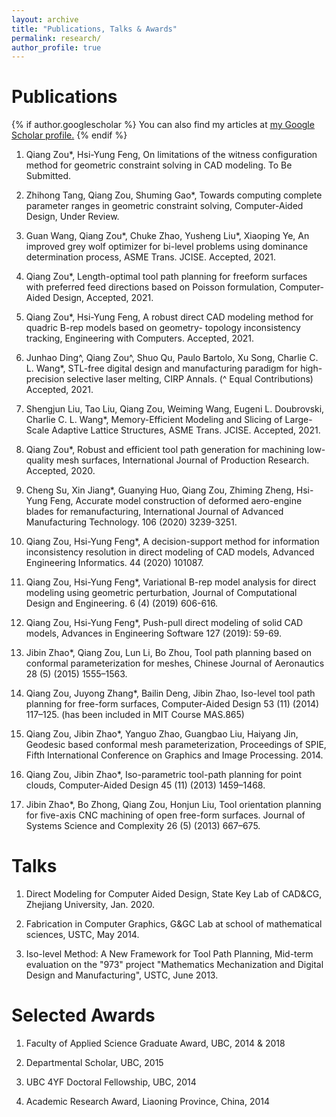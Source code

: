 ```yaml
---
layout: archive
title: "Publications, Talks & Awards"
permalink: research/
author_profile: true
---
```


Publications
====

{% if author.googlescholar %}
  You can also find my articles at <u><a href="{{author.googlescholar}}">my Google Scholar profile</a>.</u>
{% endif %}
1. Qiang Zou*, Hsi-Yung Feng, On limitations of the witness configuration method for geometric constraint solving in CAD modeling. To Be Submitted.

1. Zhihong Tang, Qiang Zou, Shuming Gao*, Towards computing complete parameter ranges in geometric constraint solving, Computer-Aided Design, Under Review.

1. Guan Wang, Qiang Zou\*, Chuke Zhao, Yusheng Liu\*, Xiaoping Ye, An improved grey wolf optimizer for bi-level problems using dominance determination process, ASME Trans. JCISE. Accepted, 2021. 

1. Qiang Zou*, Length-optimal tool path planning for freeform surfaces with preferred feed directions based on Poisson formulation, Computer-Aided Design, Accepted, 2021.

1. Qiang Zou*, Hsi-Yung Feng, A robust direct CAD modeling method for quadric B-rep models based on geometry- topology inconsistency tracking, Engineering with Computers. Accepted, 2021.

1. Junhao Ding^, Qiang Zou^, Shuo Qu, Paulo Bartolo, Xu Song, Charlie C. L. Wang*, STL-free digital design and manufacturing paradigm for high-precision selective laser melting, CIRP Annals. (^ Equal Contributions) Accepted, 2021.

1. Shengjun Liu, Tao Liu, Qiang Zou, Weiming Wang, Eugeni L. Doubrovski, Charlie C. L. Wang*, Memory-Efficient Modeling and Slicing of Large-Scale Adaptive Lattice Structures, ASME Trans. JCISE. Accepted, 2021.

1. Qiang Zou*, Robust and efficient tool path generation for machining low-quality mesh surfaces, International Journal of Production Research. Accepted, 2020.

1. Cheng Su, Xin Jiang*, Guanying Huo, Qiang Zou, Zhiming Zheng, Hsi-Yung Feng, Accurate model construction of deformed aero-engine blades for remanufacturing, International Journal of Advanced Manufacturing Technology. 106 (2020) 3239-3251.

1. Qiang Zou, Hsi-Yung Feng*, A decision-support method for information inconsistency resolution in direct modeling of CAD models, Advanced Engineering Informatics. 44 (2020) 101087.

1. Qiang Zou, Hsi-Yung Feng*, Variational B-rep model analysis for direct modeling using geometric perturbation, Journal of Computational Design and Engineering. 6 (4) (2019) 606-616.

1. Qiang Zou, Hsi-Yung Feng*, Push-pull direct modeling of solid CAD models, Advances in Engineering Software 127 (2019): 59-69.

1. Jibin Zhao*, Qiang Zou, Lun Li, Bo Zhou, Tool path planning based on conformal parameterization for meshes, Chinese Journal of Aeronautics 28 (5) (2015) 1555–1563.

1. Qiang Zou, Juyong Zhang*, Bailin Deng, Jibin Zhao, Iso-level tool path planning for free-form surfaces, Computer-Aided Design 53 (11) (2014) 117–125. (has been included in MIT Course MAS.865)

1. Qiang Zou, Jibin Zhao*, Yanguo Zhao, Guangbao Liu, Haiyang Jin, Geodesic based conformal mesh parameterization, Proceedings of SPIE, Fifth International Conference on Graphics and Image Processing. 2014.

1. Qiang Zou, Jibin Zhao*, Iso-parametric tool-path planning for point clouds, Computer-Aided Design 45 (11) (2013) 1459–1468.

1. Jibin Zhao*, Bo Zhong, Qiang Zou, Honjun Liu, Tool orientation planning for five-axis CNC machining of open free-form surfaces. Journal of Systems Science and Complexity 26 (5) (2013) 667–675.
<!-- 15. Jibin Zhao, Qiang Zou, Dianhai Liu, Lun Li, CNC trajectory generation for triangle meshes based on conformal parametrization, CN104570928A. 2015. (Chinese Patent) -->


Talks
====

1. Direct Modeling for Computer Aided Design, State Key Lab of CAD&CG, Zhejiang University, Jan. 2020.

1. Fabrication in Computer Graphics, G&GC Lab at school of mathematical sciences, USTC, May 2014.

1. Iso-level Method: A New Framework for Tool Path Planning, Mid-term evaluation on the "973" project "Mathematics Mechanization and Digital Design and Manufacturing", USTC, June 2013.

Selected Awards
====

1. Faculty of Applied Science Graduate Award, UBC, 2014 & 2018

1. Departmental Scholar, UBC, 2015

1. UBC 4YF Doctoral Fellowship, UBC, 2014

1. Academic Research Award, Liaoning Province, China, 2014

<!-- {% include base_path %}

{% for post in site.publications reversed %}
  {% include archive-single.html %}
{% endfor %} -->
